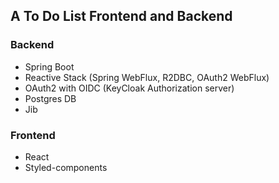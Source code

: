 ## A To Do List Frontend and Backend

### Backend
- Spring Boot
- Reactive Stack (Spring WebFlux, R2DBC, OAuth2 WebFlux)
- OAuth2 with OIDC (KeyCloak Authorization server)
- Postgres DB
- Jib

### Frontend
- React
- Styled-components